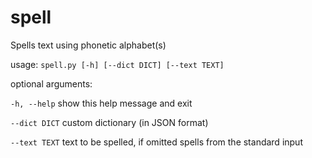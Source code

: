 # spell
Spells text using phonetic alphabet(s)

usage: `spell.py [-h] [--dict DICT] [--text TEXT]`

optional arguments:

  `-h, --help`   show this help message and exit
  
  `--dict DICT`  custom dictionary (in JSON format)
  
  `--text TEXT`  text to be spelled, if omitted spells from the standard input
